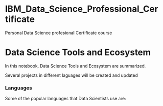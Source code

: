 # IBM_Data_Science_Professional_Certificate
Personal Data Science profesional Certificate course

# Data Science Tools and Ecosystem

In this notebook, Data Science Tools and Ecosystem are summarized.

Several projects in different laguages will be created and updated

### Languages

Some of the popular languages that Data Scientists use are: